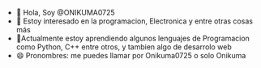 - 👋 Hola, Soy @ONIKUMA0725
- 👀 Estoy interesado en la programacion, Electronica y entre otras cosas más 
- 🌱Actualmente estoy aprendiendo algunos lenguajes de Programacion como Python, C++ entre otros, y tambien algo de desarrolo web
- 😄 Pronombres: me puedes llamar por Onikuma0725 o solo Onikuma

<!---
ONIKUMA0725/ONIKUMA0725 is a ✨ special ✨ repository because its `README.md` (this file) appears on your GitHub profile.
You can click the Preview link to take a look at your changes.
--->
